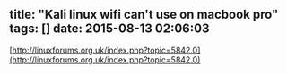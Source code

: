 title: "Kali linux wifi can't use on macbook pro"
tags: []
date: 2015-08-13 02:06:03
---

[http://linuxforums.org.uk/index.php?topic=5842.0](http://linuxforums.org.uk/index.php?topic=5842.0)